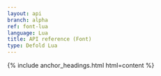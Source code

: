 ```yaml
---
layout: api
branch: alpha
ref: font-lua
language: Lua
title: API reference (Font)
type: Defold Lua
---
```

{% include anchor_headings.html html=content %}